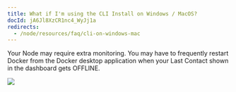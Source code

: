 ```yaml
---
title: What if I'm using the CLI Install on Windows / MacOS?
docId: jA6Jl8XzCR1nc4_WyJj1a
redirects:
  - /node/resources/faq/cli-on-windows-mac
---
```


Your Node may require extra monitoring. You may have to frequently restart Docker from the Docker desktop application when your Last Contact shown in the dashboard gets OFFLINE.

![](https://archbee-image-uploads.s3.amazonaws.com/kv3plx2xmXcUGcVl4Lttj/TP1GtoM230mATj-SyjK4w_image.png)
